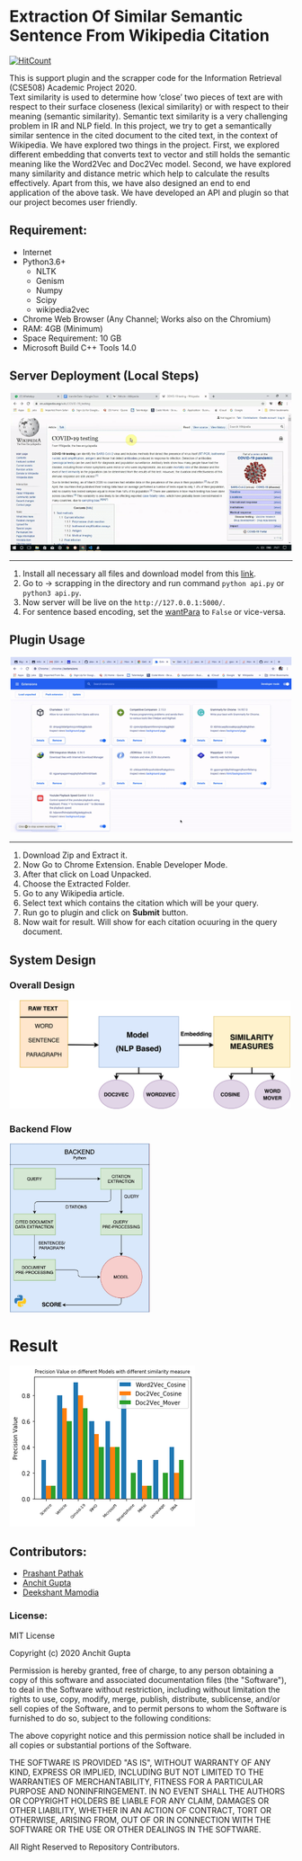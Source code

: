 # Extraction Of Similar Semantic Sentence From Wikipedia Citation

[![HitCount](http://hits.dwyl.com/anchitgupt/wikipedia-semantics.svg)](http://hits.dwyl.com/anchitgupt/wikipedia-semantics)

This is support plugin and the scrapper code for the Information Retrieval (CSE508) Academic Project 2020. <br />
Text similarity is used to determine how ‘close’ two pieces of text are with respect to their surface closeness (lexical similarity) or with respect to their meaning (semantic similarity). Semantic text similarity is a very challenging problem in IR and NLP field. In this project, we try to get a semantically similar sentence in the cited document to the cited text, in the context of Wikipedia. We have explored two things in the project. First, we explored different embedding that converts text to vector and still holds the semantic meaning like the Word2Vec and Doc2Vec model. Second, we have explored many similarity and distance metric which help to calculate the results effectively. Apart from this, we have also designed an end to end application of the above task. We have developed an API and plugin so that our project becomes user friendly.
## Requirement:

- Internet
- Python3.6+
  - NLTK
  - Genism
  - Numpy
  - Scipy
  - wikipedia2vec
- Chrome Web Browser (Any Channel; Works also on the Chromium)
- RAM: 4GB (Minimum)
- Space Requirement: 10 GB
- Microsoft Build C++ Tools 14.0


## Server Deployment (Local Steps)

<center>
<img src="docs\images\usage.gif" alt="backend" width="500"/>
</center>

---

1. Install all necessary all files and download model from this [link](https://drive.google.com/open?id=1Rew3sxN556vDg7k7yxQwYjC80az44n1x).
2. Go to -> scrapping in the directory and run command ``python api.py`` or ``python3 api.py``.
3. Now server will be live on the ``http://127.0.0.1:5000/``.
4. For sentence based encoding, set the [wantPara](https://github.com/anchitgupt/wikipedia-sematics/blob/8ac204118ddf727d178c1abc16fa91cb6cc5b533/scrapping/model.py#L48) to ``False`` or vice-versa.

## Plugin Usage
<!-- ![](docs\images\howto.gif=500) -->
<center>
<img src="docs\images\howto.gif" alt="backend" width="500"/>
</center>

---
1. Download Zip and Extract it.
2. Now Go to Chrome Extension. Enable Developer Mode.
3. After that click on Load Unpacked.
4. Choose the Extracted Folder.
5. Go to any Wikipedia article.
6. Select text which contains the citation which will be your query.
7. Run go to plugin and click on **Submit** button.
8. Now wait for result. Will show for each citation ocuuring in the query document. 

## System Design

### Overall Design

<img src="docs/images/backend.png" alt="backend" width="500"/>


### Backend Flow

<img src="docs\images\inbackend.jpeg" alt="inbackend" width="250" height="300" />

# Result

<img src="docs\images\querygraph.png" alt="querygraph" />


## Contributors:

* [Prashant Pathak](https://github.com/ppthegp)
* [Anchit Gupta](https://github.com/anchitgupt)
* [Deekshant Mamodia](https://github.com/Deekshantiiitd)

<!-- ## TODO:

1. ``Add text box for the line``
2. ``Add text box for the citation``
3. ``Show pop up window for the result``
4. ``Fix UI elements``
5. ``Add More Suitable Images``
6. ``Code Cleanup`` -->


### License:

MIT License

Copyright (c) 2020 Anchit Gupta

Permission is hereby granted, free of charge, to any person obtaining a copy
of this software and associated documentation files (the "Software"), to deal
in the Software without restriction, including without limitation the rights
to use, copy, modify, merge, publish, distribute, sublicense, and/or sell
copies of the Software, and to permit persons to whom the Software is
furnished to do so, subject to the following conditions:

The above copyright notice and this permission notice shall be included in all
copies or substantial portions of the Software.

THE SOFTWARE IS PROVIDED "AS IS", WITHOUT WARRANTY OF ANY KIND, EXPRESS OR
IMPLIED, INCLUDING BUT NOT LIMITED TO THE WARRANTIES OF MERCHANTABILITY,
FITNESS FOR A PARTICULAR PURPOSE AND NONINFRINGEMENT. IN NO EVENT SHALL THE
AUTHORS OR COPYRIGHT HOLDERS BE LIABLE FOR ANY CLAIM, DAMAGES OR OTHER
LIABILITY, WHETHER IN AN ACTION OF CONTRACT, TORT OR OTHERWISE, ARISING FROM,
OUT OF OR IN CONNECTION WITH THE SOFTWARE OR THE USE OR OTHER DEALINGS IN THE
SOFTWARE.

 All Right Reserved to Repository Contributors.
 

